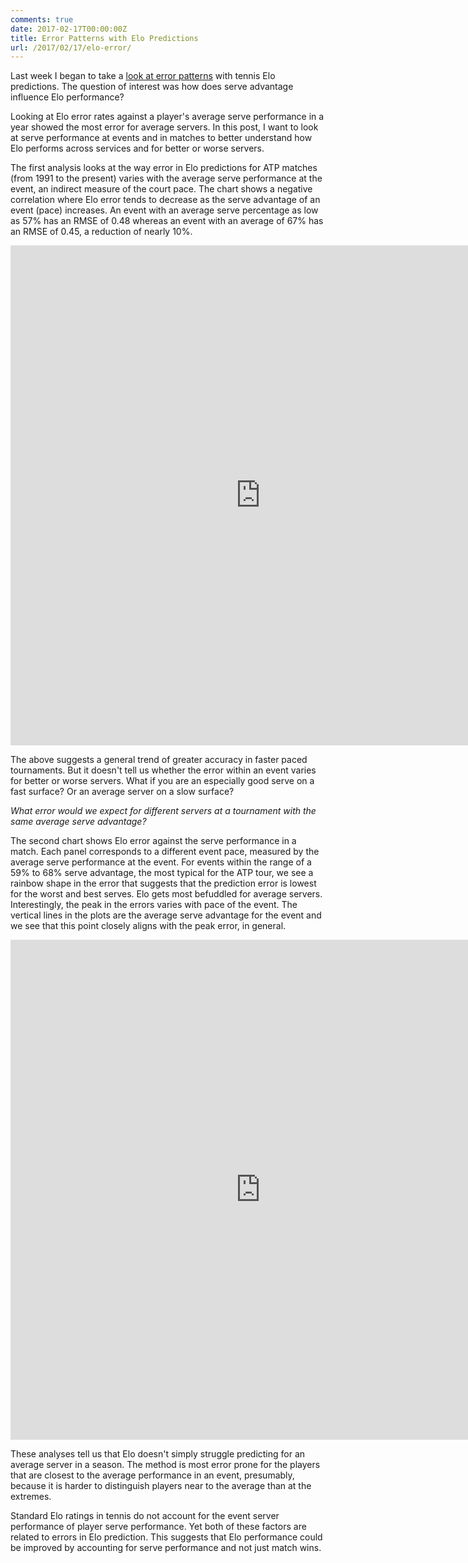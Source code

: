 ```yaml
---
comments: true
date: 2017-02-17T00:00:00Z
title: Error Patterns with Elo Predictions
url: /2017/02/17/elo-error/
---
```


Last week I began to take a [look at error patterns](http://on-the-t.com/2017/02/10/Elo-Court-Pace/) with tennis Elo predictions. The question of interest was how does serve advantage influence Elo performance?

<!--more-->

Looking at Elo error rates against a player's average serve performance in a year showed the most error for average servers. In this post, I want to look at serve performance at events and in matches to better understand how Elo performs across services and for better or worse servers.

The first analysis looks at the way error in Elo predictions for ATP matches (from 1991 to the present) varies with the average serve performance at the event, an indirect measure of the court pace. The chart shows a negative correlation where Elo error tends to decrease as the serve advantage of an event (pace) increases. An event with an average serve percentage as low as 57% has an RMSE of 0.48 whereas an event with an average of 67% has an RMSE of 0.45, a reduction of nearly 10%.


<iframe width="800" height="800" frameborder="0" scrolling="no" src="https://plot.ly/~on-the-t/1122.embed"></iframe>


The above suggests a general trend of greater accuracy in faster paced tournaments. But it doesn't tell us whether the error within an event varies for better or worse servers. What if you are an especially good serve on a fast surface? Or an average server on a slow surface? 

_What error would we expect for different servers at a tournament with the same average serve advantage?_

The second chart shows Elo error against the serve performance in a match. Each panel corresponds to a different event pace, measured by the average serve performance at the event. For events within the range of a 59% to 68% serve advantage, the most typical for the ATP tour, we see a rainbow shape in the error that suggests that the prediction error is lowest for the worst and best serves. Elo gets most befuddled for average servers. Interestingly, the peak in the errors varies with pace of the event. The vertical lines in the plots are the average serve advantage for the event and we see that this point closely aligns with the peak error, in general.


<iframe width="800" height="800" frameborder="0" scrolling="no" src="https://plot.ly/~on-the-t/1124.embed"></iframe>


These analyses tell us that Elo doesn't simply struggle predicting for an average server in a season. The method is most error prone for the players that are closest to the average performance in an event, presumably, because it is harder to distinguish players near to the average than at the extremes. 

Standard Elo ratings in tennis do not account for the event server performance of player serve performance. Yet both of these factors are related to errors in Elo prediction. This suggests that Elo performance could be improved by accounting for serve performance and not just match wins. 

